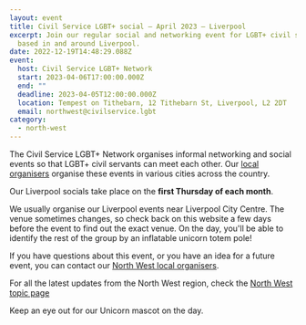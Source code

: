 ```yaml
---
layout: event
title: Civil Service LGBT+ social – April 2023 – Liverpool
excerpt: Join our regular social and networking event for LGBT+ civil servants
  based in and around Liverpool.
date: 2022-12-19T14:48:29.088Z
event:
  host: Civil Service LGBT+ Network
  start: 2023-04-06T17:00:00.000Z
  end: ""
  deadline: 2023-04-05T12:00:00.000Z
  location: Tempest on Tithebarn, 12 Tithebarn St, Liverpool, L2 2DT
  email: northwest@civilservice.lgbt
category:
  - north-west
---
```

The Civil Service LGBT+ Network organises informal networking and social events so that LGBT+ civil servants can meet each other. Our [local organisers](/team) organise these events in various cities across the country.

Our Liverpool socials take place on the **first Thursday of each month**. 

We usually organise our Liverpool events near Liverpool City Centre. The venue sometimes changes, so check back on this website a few days before the event to find out the exact venue. On the day, you'll be able to identify the rest of the group by an inflatable unicorn totem pole!

If you have questions about this event, or you have an idea for a future event, you can contact our [North West local organisers](mailto:northwest@civilservice.lgbt).

For all the latest updates from the North West region, check the [North West topic page](/topic/north-west)

Keep an eye out for our Unicorn mascot on the day.